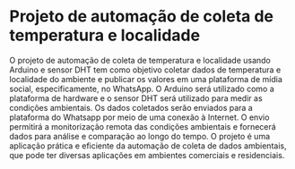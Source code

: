 # Projeto de automação de coleta de temperatura e localidade

O projeto de automação de coleta de temperatura e localidade usando Arduino e sensor DHT tem como objetivo coletar dados de temperatura e localidade do ambiente e publicar os valores em uma plataforma de mídia social, especificamente, no WhatsApp. O Arduino será utilizado como a plataforma de hardware e o sensor DHT será utilizado para medir as condições ambientais. Os dados coletados serão enviados para a plataforma do Whatsapp por meio de uma conexão à Internet. O envio permitirá a monitorização remota das condições ambientais e fornecerá dados para análise e comparação ao longo do tempo. O projeto é uma aplicação prática e eficiente da automação de coleta de dados ambientais, que pode ter diversas aplicações em ambientes comerciais e residenciais.
